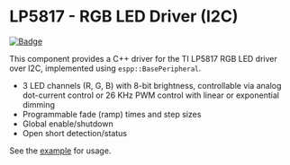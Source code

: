 # LP5817 - RGB LED Driver (I2C)

[![Badge](https://components.espressif.com/components/espp/lp5817/badge.svg)](https://components.espressif.com/components/espp/lp5817)

This component provides a C++ driver for the TI LP5817 RGB LED driver over I2C,
implemented using `espp::BasePeripheral`.

- 3 LED channels (R, G, B) with 8-bit brightness, controllable via analog
  dot-current control or 26 KHz PWM control with linear or exponential dimming
- Programmable fade (ramp) times and step sizes
- Global enable/shutdown
- Open short detection/status

See the [example](./example) for usage.
